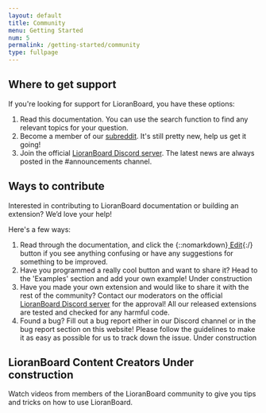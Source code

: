 ```yaml
---
layout: default
title: Community
menu: Getting Started
num: 5
permalink: /getting-started/community
type: fullpage
---
```


## Where to get support
If you're looking for support for LioranBoard, you have these options: 
1. Read this documentation. You can use the search function to find any relevant topics for your question. 
2. Become a member of our [subreddit](http://reddit.com/r/lioranboard). It's still pretty new, help us get it going! 
3. Join the official [LioranBoard Discord server](https://discord.gg/dXez8Zh). The latest news are always posted in the #announcements channel. 

## Ways to contribute 
Interested in contributing to LioranBoard documentation or building an extension? We’d love your help! 

Here's a few ways: 
1. Read through the documentation, and click the {::nomarkdown}<a class="btn btn-sm btn-edit-light mb-2 mb-md-0" href="https://github.com/LioranBoard/docs/edit/main/doc_posts/_getting-started/community.md" title="Click the button to edit this page!" target="_blank" rel="noopener"><i class="fas fa-pen"></i> Edit</a>{:/} button if you see anything confusing or have any suggestions for something to be improved. 
2. Have you programmed a really cool button and want to share it? Head to the 'Examples' section and add your own example! <span class="badge bg-warning text-dark">Under construction</span>
3. Have you made your own extension and would like to share it with the rest of the community? Contact our moderators on the official [LioranBoard Discord server](https://discord.gg/dXez8Zh) for the approval! All our released extensions are tested and checked for any harmful code. 
4. Found a bug? Fill out a bug report either in our Discord channel or in the bug report section on this website! Please follow the guidelines to make it as easy as possible for us to track down the issue. <span class="badge bg-warning text-dark">Under construction</span>

## LioranBoard Content Creators <span class="badge bg-warning text-dark">Under construction</span>
Watch videos from members of the LioranBoard community to give you tips and tricks on how to use LioranBoard. 

